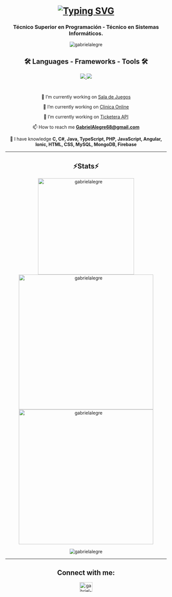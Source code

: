 <h1 align="center">
  <a align="center" href="https://git.io/typing-svg"><img src="https://readme-typing-svg.demolab.com?font=Fira+Code&duration=4000&width=435&lines=Hi+%F0%9F%91%8B%2C+I'm+Gabriel+Alegre" alt="Typing SVG" /></a>
</h1>
<h3 align="center">Técnico Superior en Programación - Técnico en Sistemas Informáticos.</h3>
<p align="center"> <img src="https://miro.medium.com/v2/resize:fit:679/1*yw0TnheAGN-LPneDaTlaxw.gif" alt="gabrielalegre" /> </p>

<h2 align="center">🛠️ Languages - Frameworks - Tools 🛠️</h2>

<p align="center">
  <a href="https://skillicons.dev">
    <img src="https://skillicons.dev/icons?i=java,c,php,cs,ts,js,html,css,bootstrap,angular,dotnet,nodejs" />
    <img src="https://skillicons.dev/icons?i=spring,androidstudio,mongodb,firebase,mysql,git,postman,linux,heroku,arduino,eclipse,react" />
  </a>
</p>

<br/>

<div align="center">
  
  🔭 I’m currently working on [Sala de Juegos](https://sprint5tpsaladejuegosalegre.netlify.app/)

  🔭 I’m currently working on [Clinica Online](https://clinicaonlinealegre-sprint4.netlify.app/)

  🔭 I’m currently working on [Ticketera API](https://front-tp-ticketera.vercel.app/bienvenido)

  📫 How to reach me **GabrielAlegre68@gmail.com**
  
  📝 I have knowledge **C, C#, Java, TypeScript, PHP, JavaScript, Angular, Ionic, HTML, CSS, MySQL, MongoDB, Firebase**
</div>

<hr/>

<h2 align="center">⚡Stats⚡</h2>
<div align="center">
<img width=300 src="https://github-readme-stats.vercel.app/api/top-langs?username=gabrielalegre&theme=dark&show_icons=true&locale=en&layout=compact" alt="gabrielalegre" />
<img width=420 src="https://github-readme-streak-stats.herokuapp.com/?user=gabrielalegre&theme=github-dark-blue" alt="gabrielalegre" />
<br/>
<img width=420 src="https://github-readme-stats.vercel.app/api?username=gabrielalegre&theme=tokyonight&show_icons=true&locale=en" alt="gabrielalegre" />
</div>
  

<p align="center"> <img align="center" src="https://komarev.com/ghpvc/?username=gabrielalegre&label=Profile%20views&color=0e75b6&style=flat" alt="gabrielalegre" /> </p>

<hr/>

<h2 align="center">Connect with me:</h2>              
<p align="center">
<a href="https://linkedin.com/in/gabriel-alegre-68575b216/" target="blank"><img align="center" src="https://raw.githubusercontent.com/rahuldkjain/github-profile-readme-generator/master/src/images/icons/Social/linked-in-alt.svg" alt="gabriel-alegre-68575b216/" height="30" width="40" /></a>
</p>
